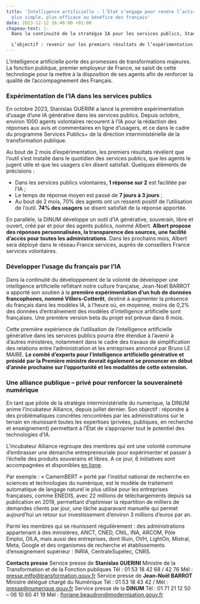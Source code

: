 ```yaml
---
title: 'Intelligence artificielle : l’État s’engage pour rendre l’action publique
  plus simple, plus efficace au bénéfice des français'
date: 2023-12-12 16:40:00 +01:00
chapeau-text: |-
  Dans la continuité de la stratégie IA pour les services publics, Stanislas GUERINI, le ministre de la Transformation et de la Fonction publiques, et Jean-Noël BARROT, ministre délégué en charge du Numérique, étaient présents lors de la 4ème rencontre d’Alliance, l’incubateur IA animé par la direction interministérielle du numérique (DINUM).

  L’objectif : revenir sur les premiers résultats de l’expérimentation de l’intelligence artificielle générative au sein des services publics et faire part des prochaines avancées en matière de transformation numérique de l’État.
---
```


L’Intelligence artificielle porte des promesses de transformations majeures. La fonction publique, premier employeur de France, se saisit de cette technologie pour la mettre à la disposition de ses agents afin de renforcer la qualité de l’accompagnement des Français.

### Expérimentation de l’IA dans les services publics

En octobre 2023, Stanislas GUERINI a lancé la première expérimentation d’usage d’une IA générative dans les services publics. Depuis octobre, environ 1000 agents volontaires recourent à l’IA pour la rédaction des réponses aux avis et commentaires en ligne d’usagers, et ce dans le cadre du programme Services Publics+ de la direction interministérielle de la transformation publique.

Au bout de 2 mois d’expérimentation, les premiers résultats révèlent que l’outil s’est installé dans le quotidien des services publics, que les agents le jugent utile et que les usagers s’en disent satisfait. Quelques éléments de précisions :

* Dans les services publics volontaires, **1 réponse sur 2** est facilitée par l’IA ;
* Le temps de réponse moyen est passé de **7 jours à 3 jours** ;
* Au bout de 2 mois, 70% des agents ont un ressenti positif de l’utilisation de l’outil. **74% des usagers** se disent satisfait de la réponse apportée.

En parallèle, la DINUM développe un outil d’IA générative, souverain, libre et ouvert, créé par et pour des agents publics, nommé Albert. **Albert propose des réponses personnalisées, la transparence des sources, une facilité d’accès pour toutes les administrations**. Dans les prochains mois, Albert sera déployé dans le réseau France services, auprès de conseillers France services volontaires.

### Développer l’usage du français par l’IA

Dans la continuité du développement de la volonté de développer une intelligence artificielle reflétant notre culture française, Jean-Noël BARROT a apporté son soutien à la **première expérimentation d’un hub de données francophones, nommé Villers-Cotterêt**, destiné à augmenter la présence du français dans les modèles IA, à l’heure où, en moyenne, moins de 0,2% des données d’entraînement des modèles d’intelligence artificielle sont françaises. Une première version beta du projet est prévue dans 6 mois. 

Cette première expérience de l’utilisation de l’intelligence artificielle générative dans les services publics pourra être étendue à l’avenir à d’autres ministères, notamment dans le cadre des travaux de simplification des relations entre l’administration et les entreprises annoncé par Bruno LE MAIRE. **Le comité d’experts pour l’intelligence artificielle générative et présidé par la Première ministre devrait également se prononcer en début d’année prochaine sur l’opportunité et les modalités de cette extension.**

### Une alliance publique – privé pour renforcer la souveraineté numérique

En tant que pilote de la stratégie interministérielle du numérique, la DINUM anime l’incubateur Alliance, depuis juillet dernier. Son objectif : répondre à des problématiques concrètes rencontrées par les administrations sur le terrain en réunissant toutes les expertises (privées, publiques, en recherche et enseignement) permettant à l’État de s’approprier tout le potentiel des technologies d’IA. 

L’incubateur Alliance regroupe des membres qui ont une volonté commune d’embrasser une démarche entrepreneuriale pour expérimenter et passer à l’échelle des produits souverains et libres. A ce jour, 6 initiatives sont accompagnées et disponibles [en ligne](https://outline.incubateur.net/s/alliance/doc/produits-finances-FpcKW0y9Zc).

Par exemple : « CamemBERT » porté par l’institut national de recherche en sciences et technologies du numérique, est le modèle de traitement automatique de langage naturel le plus utilisé pour les entreprises françaises, comme ENEDIS, avec 22 millions de téléchargements depuis sa publication en 2019, permettant d’optimiser la répartition de milliers de demandes clients par jour, une tâche auparavant manuelle qui permet aujourd’hui un retour sur investissement d’environ 3 millions d’euros par an.

Parmi les membres qui se réunissent régulièrement : des administrations appartenant à des ministères, ANCT, CNED, CNIL, INA, ARCOM, Pôle Emploi, DILA, mais aussi des entreprises, dont Illuin, OVH, LightOn, Mistral, Meta, Google et des organismes de recherche et établissements d’enseignement supérieur : INRIA, CentraleSupélec, CNRS.

**Contacts presse**
Service presse de **Stanislas GUERINI**
Ministre de la Transformation et de la Fonction publiques
Tél : 01 53 18 42 68 / 42 76
Mél : presse.mtfp@transformation.gouv.fr 
Service presse de **Jean-Noël BARROT**
Ministre délégué chargé du Numérique
Tél : 01 53 18 43 42 / Mél : presse@numerique.gouv.fr 
Service presse de la **DINUM**
Tél : 01 71 21 12 50 – 06 10 60 41 19 
Mél : floriane.beaudron@modernisation.gouv.fr 
